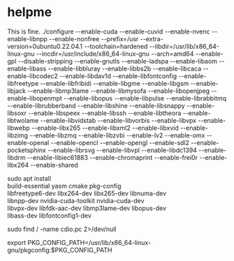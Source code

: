 # helpme
This is fine.
./configure --enable-cuda --enable-cuvid --enable-nvenc --enable-libnpp --enable-nonfree --prefix=/usr --extra-version=0ubuntu0.22.04.1 --toolchain=hardened --libdir=/usr/lib/x86_64-linux-gnu --incdir=/usr/include/x86_64-linux-gnu --arch=amd64 --enable-gpl --disable-stripping --enable-gnutls --enable-ladspa --enable-libaom --enable-libass --enable-libbluray --enable-libbs2b --enable-libcaca --enable-libcodec2 --enable-libdav1d --enable-libfontconfig --enable-libfreetype --enable-libfribidi --enable-libgme --enable-libgsm --enable-libjack --enable-libmp3lame --enable-libmysofa --enable-libopenjpeg --enable-libopenmpt --enable-libopus --enable-libpulse --enable-librabbitmq --enable-librubberband --enable-libshine --enable-libsnappy --enable-libsoxr --enable-libspeex --enable-libssh --enable-libtheora --enable-libtwolame --enable-libvidstab --enable-libvorbis --enable-libvpx --enable-libwebp --enable-libx265 --enable-libxml2 --enable-libxvid --enable-libzimg --enable-libzmq --enable-libzvbi --enable-lv2 --enable-omx --enable-openal --enable-opencl --enable-opengl --enable-sdl2 --enable-pocketsphinx --enable-librsvg --enable-libvpl --enable-libdc1394 --enable-libdrm --enable-libiec61883 --enable-chromaprint --enable-frei0r --enable-libx264 --enable-shared 


sudo apt install \
  build-essential yasm cmake pkg-config \
  libfreetype6-dev libx264-dev libx265-dev libnuma-dev \
  libnpp-dev nvidia-cuda-toolkit nvidia-cuda-dev \
  libvpx-dev libfdk-aac-dev libmp3lame-dev libopus-dev \
  libass-dev libfontconfig1-dev


sudo find / -name cdio.pc 2>/dev/null

export PKG_CONFIG_PATH=/usr/lib/x86_64-linux-gnu/pkgconfig:$PKG_CONFIG_PATH
